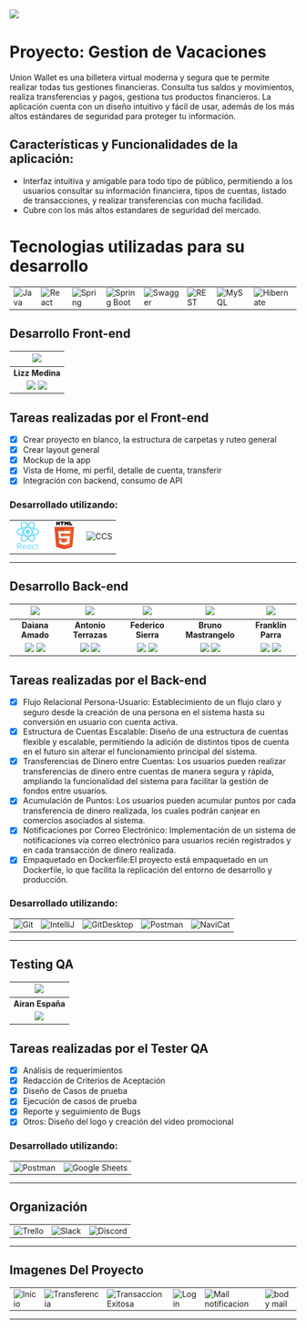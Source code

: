 <div align="left">
    <img width="25%" src="https://www.bizneo.com/blog/wp-content/uploads/2020/05/control-de-vacaciones.jpg">
</div>

# Proyecto: Gestion de Vacaciones 

Union Wallet es una billetera virtual moderna y segura que te permite realizar todas tus gestiones financieras. Consulta tus saldos y movimientos, realiza transferencias y pagos, gestiona tus productos financieros. La aplicación cuenta con un diseño intuitivo y fácil de usar, además de los más altos estándares de seguridad para proteger tu información.

## Características y Funcionalidades de la aplicación:

- Interfaz intuitiva y amigable para todo tipo de público, permitiendo a los usuarios consultar su información financiera, tipos de cuentas, listado de transacciones, y realizar transferencias con mucha facilidad.
- Cubre con los más altos estandares de seguridad del mercado.

# Tecnologias utilizadas para su desarrollo

<div align="center">
	<table>
		<tr>
            <td><img width="50" src="https://user-images.githubusercontent.com/25181517/117201156-9a724800-adec-11eb-9a9d-3cd0f67da4bc.png" alt="Java" title="Java"/></td>
            <td><img width="50" src="https://encrypted-tbn0.gstatic.com/images?q=tbn:ANd9GcSul8Y6IPxOXailHV6X5R_0bym3DIDLLJQ2tA&s" alt="React" title="React"/></td>
            <td><img width="50" src="https://user-images.githubusercontent.com/25181517/117201470-f6d56780-adec-11eb-8f7c-e70e376cfd07.png" alt="Spring" title="Spring"/></td>
			<td><img width="50" src="https://user-images.githubusercontent.com/25181517/183891303-41f257f8-6b3d-487c-aa56-c497b880d0fb.png" alt="Spring Boot" title="Spring Boot"/></td>
            <td><img width="50" src="https://user-images.githubusercontent.com/25181517/186711335-a3729606-5a78-4496-9a36-06efcc74f800.png" alt="Swagger" title="Swagger"/></td>
            <td><img width="50" src="https://user-images.githubusercontent.com/25181517/192107858-fe19f043-c502-4009-8c47-476fc89718ad.png" alt="REST" title="REST"/></td>
            <td><img width="50" src="https://user-images.githubusercontent.com/25181517/183896128-ec99105a-ec1a-4d85-b08b-1aa1620b2046.png" alt="MySQL" title="MySQL"/></td>
			<td><img width="50" src="https://user-images.githubusercontent.com/25181517/117207493-49665200-adf4-11eb-808e-a9c0fcc2a0a0.png" alt="Hibernate" title="Hibernate"/></td>
		</tr>
	</table>
</div>

## Desarrollo Front-end

|                                                                                                                                <img src="https://avatars.githubusercontent.com/u/54690832?v=4" width=80/>                                                                                                                                 |
| :---------------------------------------------------------------------------------------------------------------------------------------------------------------------------------------------------------------------------------------------------------------------------------------------------------------------------------------: |
|                                                                                                                                                              **Lizz Medina**                                                                                                                                                              |
| <a href="https://www.linkedin.com/in/liza-medina/"><img src="https://img.shields.io/badge/linkedin%20-%230077B5.svg?&style=for-the-badge&logo=linkedin&logoColor=white"/></a> <a href="https://github.com/lizzmedina"><img src="https://img.shields.io/badge/github-%23121011.svg?&style=for-the-badge&logo=github&logoColor=white"/></a> |

## Tareas realizadas por el Front-end

- [x] Crear proyecto en blanco, la estructura de carpetas y ruteo general
- [x] Crear layout general
- [x] Mockup de la app
- [x] Vista de Home, mi perfil, detalle de cuenta, transferir
- [x] Integración con backend, consumo de API

### Desarrollado utilizando:

<div align="center">
	<table>
		<tr>
            <td><img width="50" src="https://github.com/No-Country/c16-84-ft-java/raw/main/proyecto/react.svg" alt="React" title="React"/></td>
            <td><img width="50" src="https://github.com/No-Country/c16-84-ft-java/raw/main/proyecto/html.svg" alt="HTML" title="HTML"/></td>
            <td><img width="50" src="https://github.com/No-Country/c17-61-t-java.old/raw/ec4dc44d5745aed035be14cdaca8fb754ff145ff/extra/ccs3.png" alt="CCS" title="CCS"/></td>
		</tr>
	</table>
</div>

---

## Desarrollo Back-end

|                                                                                                                             <img src="https://avatars.githubusercontent.com/u/54690832?v=4" width=80/>                                                                                                                              |                                                                                                                                                <img src="https://avatars.githubusercontent.com/u/54690832?v=4" width=80/>                                                                                                                                                 |                                                                                                                                        <img src="https://avatars.githubusercontent.com/u/54690832?v=4" width=80/>                                                                                                                                        |                                                                                                                                  <img src="https://avatars.githubusercontent.com/u/54690832?v=4" width=80/>                                                                                                                                   |                                                                                                                             <img src="https://avatars.githubusercontent.com/u/54690832?v=4" width=80/>                                                                                                                              |
| :---------------------------------------------------------------------------------------------------------------------------------------------------------------------------------------------------------------------------------------------------------------------------------------------------------------------------------: | :-----------------------------------------------------------------------------------------------------------------------------------------------------------------------------------------------------------------------------------------------------------------------------------------------------------------------------------------------------------------------: | :------------------------------------------------------------------------------------------------------------------------------------------------------------------------------------------------------------------------------------------------------------------------------------------------------------------------------------------------------: | :-------------------------------------------------------------------------------------------------------------------------------------------------------------------------------------------------------------------------------------------------------------------------------------------------------------------------------------------: | :---------------------------------------------------------------------------------------------------------------------------------------------------------------------------------------------------------------------------------------------------------------------------------------------------------------------------------: |
|                                                                                                                                                          **Daiana Amado**                                                                                                                                                           |                                                                                                                                                                           **Antonio Terrazas**                                                                                                                                                                            |                                                                                                                                                                   **Federico Sierra**                                                                                                                                                                    |                                                                                                                                                             **Bruno Mastrangelo**                                                                                                                                                             |                                                                                                                                                         **Franklin Parra**                                                                                                                                                          |
| <a href="https://www.linkedin.com/in/daiana-amado/"><img src="https://img.shields.io/badge/linkedin%20-%230077B5.svg?&style=for-the-badge&logo=linkedin&logoColor=white"/></a> <a href="https://github.com/Daiana-Amado"><img src="https://img.shields.io/badge/github-%23121011.svg?&style=for-the-badge&logo=github&logoColor=white"/></a> | <a href="https://www.linkedin.com/in/jose-antonio-terrazas-ortega-53415a21a/"><img src="https://img.shields.io/badge/linkedin%20-%230077B5.svg?&style=for-the-badge&logo=linkedin&logoColor=white"/></a> <a href="https://github.com/AntonioTerrazas"><img src="https://img.shields.io/badge/github-%23121011.svg?&style=for-the-badge&logo=github&logoColor=white"/></a> | <a href="https://www.linkedin.com/in/federico-sierra-516030235/"><img src="https://img.shields.io/badge/linkedin%20-%230077B5.svg?&style=for-the-badge&logo=linkedin&logoColor=white"/></a> <a href="https://github.com/federicojsd"><img src="https://img.shields.io/badge/github-%23121011.svg?&style=for-the-badge&logo=github&logoColor=white"/></a> | <a href="https://www.linkedin.com/in/mastrangelobruno"><img src="https://img.shields.io/badge/linkedin%20-%230077B5.svg?&style=for-the-badge&logo=linkedin&logoColor=white"/></a> <a href="https://github.com/mastranga/"><img src="https://img.shields.io/badge/github-%23121011.svg?&style=for-the-badge&logo=github&logoColor=white"/></a> | <a href="https://linkedin.com/in/xpfrankdev"><img src="https://img.shields.io/badge/linkedin%20-%230077B5.svg?&style=for-the-badge&logo=linkedin&logoColor=white"/></a> <a href="https://github.com/xpFrankDev"><img src="https://img.shields.io/badge/github-%23121011.svg?&style=for-the-badge&logo=github&logoColor=white"/></a> |

## Tareas realizadas por el Back-end

- [x] Flujo Relacional Persona-Usuario: Establecimiento de un flujo claro y seguro desde la creación de una persona en el sistema hasta su conversión en usuario con cuenta activa.
- [x] Estructura de Cuentas Escalable: Diseño de una estructura de cuentas flexible y escalable, permitiendo la adición de distintos tipos de cuenta en el futuro sin alterar el funcionamiento principal del sistema.
- [x] Transferencias de Dinero entre Cuentas: Los usuarios pueden realizar transferencias de dinero entre cuentas de manera segura y rápida, ampliando la funcionalidad del sistema para facilitar la gestión de fondos entre usuarios.
- [x] Acumulación de Puntos: Los usuarios pueden acumular puntos por cada transferencia de dinero realizada, los cuales podrán canjear en comercios asociados al sistema.
- [x] Notificaciones por Correo Electrónico: Implementación de un sistema de notificaciones vía correo electrónico para usuarios recién registrados y en cada transacción de dinero realizada.
- [x] Empaquetado en Dockerfile:El proyecto está empaquetado en un Dockerfile, lo que facilita la replicación del entorno de desarrollo y producción.

### Desarrollado utilizando:

<div align="center">
	<table>
		<tr>
            <td><img width="50" src="https://avatars.githubusercontent.com/u/18133?s=200&v=4" alt="Git" title="Git"/></td>
            <td><img width="50" src="https://github.com/No-Country/c17-61-t-java.old/blob/Produccion/extra/IntelliJ_IDEA_Icon.svg.png?raw=true" alt="IntelliJ" title="IntelliJ"/></td>
            <td><img width="50" src="https://github.com/No-Country/c17-61-t-java.old/blob/Produccion/extra/gitdesktop.png?raw=true" alt="GitDesktop" title="GitDesktop"/></td>
            <td><img width="50" src="https://raw.githubusercontent.com/No-Country/c17-61-t-java.old/Produccion/extra/postman-icon.webp" alt="Postman" title="Postman"/></td>
            <td><img width="50" src="https://github.com/No-Country/c17-61-t-java.old/blob/Produccion/extra/navicatLogo.png?raw=true" alt="NaviCat" title="NaviCat"/></td>
		</tr>
	</table>
</div>

---

## Testing QA

|                                                       <img src="https://avatars.githubusercontent.com/u/54690832?v=4" width=80/>                                                        |
| :-------------------------------------------------------------------------------------------------------------------------------------------------------------------------------------: |
|                                                                                    **Airan España**                                                                                     |
| <a href="https://www.linkedin.com/in/airan-españa-18a25a54/"><img src="https://img.shields.io/badge/linkedin%20-%230077B5.svg?&style=for-the-badge&logo=linkedin&logoColor=white"/></a> |

## Tareas realizadas por el Tester QA

- [x] Análisis de requerimientos
- [x] Redacción de Criterios de Aceptación
- [x] Diseño de Casos de prueba
- [x] Ejecución de casos de prueba
- [x] Reporte y seguimiento de Bugs
- [x] Otros: Diseño del logo y creación del video promocional

### Desarrollado utilizando:

<div align="center">
	<table>
		<tr>
            <td><img width="50" src="https://raw.githubusercontent.com/No-Country/c17-61-t-java.old/Produccion/extra/postman-icon.webp" alt="Postman" title="Postman"/></td>
						<td><img width="50" src="https://github.com/No-Country/c17-61-t-java/blob/Develop/extra/imgs/GoogleSheets.png" alt="Google Sheets" title="Google Sheets"/></td>
		</tr>
	</table>
</div>

---

## Organización

<div align="center">
	<table>
		<tr>
            <td><img width="50" src="https://github.com/No-Country/c17-61-t-java.old/blob/Produccion/extra/trello.png?raw=true" alt="Trello" title="Trello"/></td>
            <td><img width="40" src="https://camo.githubusercontent.com/e39266f11f0dd5202c8ac61bbc08fd633086c9c4c845334890e6c6720e231c68/68747470733a2f2f63646e2e6a7364656c6976722e6e65742f67682f64657669636f6e732f64657669636f6e2f69636f6e732f736c61636b2f736c61636b2d6f726967696e616c2e737667" alt="Slack" title="Slack"/></td>
            <td><img width="50" src="https://camo.githubusercontent.com/449f9e451ea3c11b7c466f29932d91a48a8748a4838b000868dd58ec7e372b24/68747470733a2f2f696d672e69636f6e73382e636f6d2f636f6c6f722f3438302f646973636f72642d6e65772d6c6f676f2e706e67" alt="Discord" title="Discord"/></td>
		</tr>
	</table>
</div>

---

## Imagenes Del Proyecto

<div align="center">
	<table>
		<tr>
            <td><img width="50" src="https://github.com/No-Country/c17-61-t-java/blob/Develop/extra/imgs/imagenesProyecto/Inicio%20Union%20Wallet%20im.png" alt="Inicio" title="Inicio"/></td>
						<td><img width="50" src="https://github.com/No-Country/c17-61-t-java/blob/Develop/extra/imgs/imagenesProyecto/Transferir%20Uninon%20Wallet.png" alt="Transferencia" title="Trasferir"/></td>
						<td><img width="50" src="https://github.com/No-Country/c17-61-t-java/blob/Develop/extra/imgs/imagenesProyecto/Transaccion%20exitosa%20Union%20wallet.png" alt="Transaccion Exitosa" title="Trasferencia"/></td>
						<td><img width="50" src="https://github.com/No-Country/c17-61-t-java/blob/Develop/extra/imgs/imagenesProyecto/Union%20Wallet%20Login%20im.png" alt="Login" title="Iniciar sesion"/></td>
						<td><img width="50" src="https://github.com/No-Country/c17-61-t-java/blob/Develop/extra/imgs/imagenesProyecto/Aviso%20de%20transferencia%20exitosa.png" alt="Mail notificacion" title="Noticicacion de transferencia"/></td>
						<td><img width="50" src="https://github.com/No-Country/c17-61-t-java/blob/Develop/extra/imgs/imagenesProyecto/Mail%20transferecia%20exitosa.png" alt="body mail" title="Mensaje de transferencia"/></td>
		</tr>
	</table>
</div>

---
